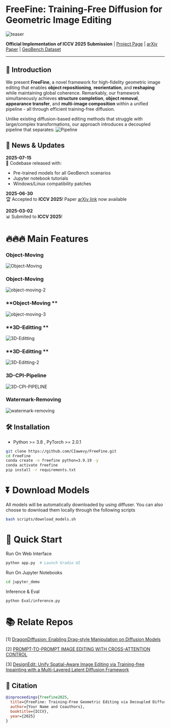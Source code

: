 # FreeFine: Training-Free Diffusion for Geometric Image Editing


![teaser](assets/teaser.png)



**Official Implementation of ICCV 2025 Submission** | [Project Page]() | [arXiv Paper]() | [GeoBench Dataset]()  

---

## 🌟 Introduction  
We present **FreeFine**, a novel framework for high-fidelity geometric image editing that enables **object repositioning**, **reorientation**, and **reshaping** while maintaining global coherence. Remarkably, our framework simultaneously achieves **structure completion**, **object removal**, **appearance transfer**, and **multi-image composition** within a unified pipeline - all through efficient training-free diffusion. 

Unlike existing diffusion-based editing methods that struggle with large/complex transformations, our approach introduces a decoupled pipeline that separates:
![Pipeline](assets/pipeline.png)


## 📢 News & Updates  
**2025-07-15**  
🚀 Codebase released with:  
- Pre-trained models for all GeoBench scenarios  
- Jupyter notebook tutorials  
- Windows/Linux compatibility patches  

**2025-06-30**  
🏆 Accepted to **ICCV 2025**! Paper [arXiv link]() now available  

**2025-03-02**  
📊 Submited to **ICCV 2025**!

# 🔥🔥🔥 Main Features  

### **Object-Moving**  
![Object-Moving](examples/object-moving.png)


### **Object-Moving**  
![object-moving-2](examples/object-moving-2.png)


### **Object-Moving **  
![object-moving-3](examples/object-moving-3.png)

### **3D-Editting **  
![3D-Editting](examples/3D-Editting-current.png)

### **3D-Editting **  
![3D-Editting-2](examples/3D-Editting-current-2.png)

### **3D-CPI-Pipeline**
![3D-CPI-PIPELINE](examples/3D-CPI-PIPELINE.png)

### **Watermark-Removing**
![watermark-removing](examples/watermark-removing.png)

## 🛠️ Installation  

- Python >= 3.8 , PyTorch >= 2.0.1
```bash
git clone https://github.com/CIawevy/FreeFine.git
cd FreeFine
conda create -n freefine python=3.9.19 -y
conda activate freefine
pip install -r requirements.txt
```

# ⏬ Download Models 
All models will be automatically downloaded by using diffuser. You can also choose to download them locally through the following scripts
```bash
bash scripts/download_models.sh
```
# 🚀 Quick Start 
Run On Web Interface
```bash
python app.py  # Launch Gradio UI  
```
Run On Jupyter Notebooks
```bash
cd jupyter_demo
```
Inference & Eval
```bash
python Eval/inference.py
```

# 📚 Relate Repos
[1] <a href="https://github.com/MC-E/DragonDiffusion>DragonDiffusion">DragonDiffusion: Enabling Drag-style Manipulation on Diffusion Models</a>
</p>
[2] <a href=https://github.com/google/prompt-to-prompt>PROMPT-TO-PROMPT IMAGE EDITING
 WITH CROSS-ATTENTION CONTROL</a>
</p>
[3] <a href=https://github.com/design-edit/DesignEdit>DesignEdit: Unify Spatial-Aware Image Editing via Training-free Inpainting with a Multi-Layered Latent Diffusion Framework</a>
</p>


## 📜 Citation  
```bibtex
@inproceedings{freefine2025,
  title={FreeFine: Training-Free Geometric Editing via Decoupled Diffusion}, 
  author={Your Name and Coauthors},
  booktitle={ICCV},
  year={2025}
}


